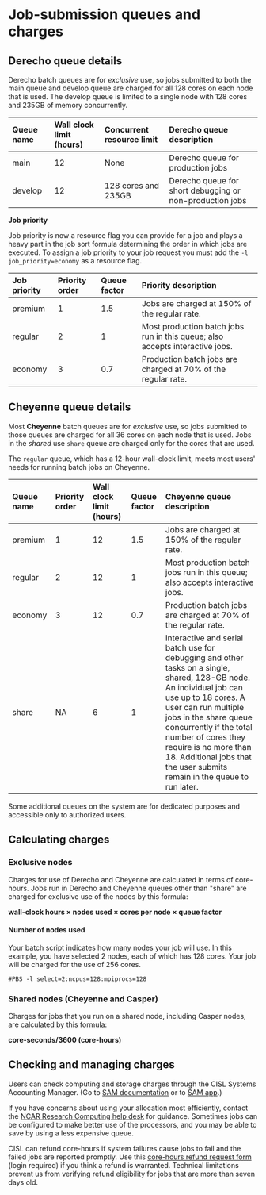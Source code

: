# **Job-submission queues and charges**

## <a name="jobsubmissionqueuesandcharges-derechoqueuedetails"></a>**Derecho queue details**

Derecho batch queues are for *exclusive* use, so jobs submitted to both the main queue and develop queue are charged for all 128 cores on each node that is used. The develop queue is limited to a single node with 128 cores and 235GB of memory concurrently.

|**Queue name**|**Wall clock limit (hours)**|**Concurrent resource limit**|**Derecho queue description**|
| :- | :- | :- | :- | 
| main |12|None|Derecho queue for production jobs|
| develop |12|128 cores and 235GB|Derecho queue for short debugging or non-production jobs|

**Job priority**

Job priority is now a resource flag you can provide for a job and plays a heavy part in the job sort formula determining the order in which jobs are executed. To assign a job priority to your job request you must add the `-l job_priority=economy` as a resource flag.

|**Job priority**|**Priority order**|**Queue factor**|**Priority description**|
| :- | :- | :- | :- |
|premium|1|1.5|Jobs are charged at 150% of the regular rate.|
|regular|2|1|Most production batch jobs run in this queue; also accepts interactive jobs.|
|economy|3|0\.7|Production batch jobs are charged at 70% of the regular rate.|

## <a name="jobsubmissionqueuesandcharges-cheyennequeuedetails"></a>**Cheyenne queue details**

Most **Cheyenne** batch queues are for *exclusive* use, so jobs submitted to those queues are charged for all 36 cores on each node that is used. Jobs in the *shared* use `share` queue are charged only for the cores that are used.

The `regular` queue, which has a 12-hour wall-clock limit, meets most users' needs for running batch jobs on Cheyenne.

|**Queue name**|**Priority order**|**Wall clock limit (hours)**|**Queue factor**|**Cheyenne queue description**|
| :- | :- | :- | :- | :- |
|premium|1|12|1\.5|Jobs are charged at 150% of the regular rate.|
|regular|2|12|1|Most production batch jobs run in this queue; also accepts interactive jobs.|
|economy|3|12|0\.7|Production batch jobs are charged at 70% of the regular rate.|
|share|NA|6|1|Interactive and serial batch use for debugging and other tasks on a single, shared, 128-GB node. An individual job can use up to 18 cores. A user can run multiple jobs in the share queue concurrently if the total number of cores they require is no more than 18. Additional jobs that the user submits remain in the queue to run later.|

Some additional queues on the system are for dedicated purposes and accessible only to authorized users.

## <a name="jobsubmissionqueuesandcharges-calculatingcharges"></a>**Calculating charges**

### <a name="jobsubmissionqueuesandcharges-exclusivenodes"></a>**Exclusive nodes**
Charges for use of Derecho and Cheyenne are calculated in terms of core-hours. Jobs run in Derecho and Cheyenne queues other than "share" are charged for exclusive use of the nodes by this formula:

**wall-clock hours × nodes used × cores per node × queue factor**

#### **Number of nodes used**
Your batch script indicates how many nodes your job will use. In this example, you have selected 2 nodes, each of which has 128 cores. Your job will be charged for the use of 256 cores.
```
#PBS -l select=2:ncpus=128:mpiprocs=128
```


### <a name="jobsubmissionqueuesandcharges-sharednodes(cheyenneandcasper)"></a>**Shared nodes (Cheyenne and Casper)**
Charges for jobs that you run on a shared node, including Casper nodes, are calculated by this formula:

**core-seconds/3600 (core-hours)**

## <a name="jobsubmissionqueuesandcharges-checkingandmanagingcharges"></a>**Checking and managing charges**
Users can check computing and storage charges through the CISL Systems Accounting Manager. (Go to [SAM documentation](../getting-started/accounts/systems-accounting-manager.md) or to [SAM app](https://sam.ucar.edu/app/home).)

If you have concerns about using your allocation most efficiently, contact the [NCAR Research Computing help desk](https://rchelp.ucar.edu/) for guidance. Sometimes jobs can be configured to make better use of the processors, and you may be able to save by using a less expensive queue.

CISL can refund core-hours if system failures cause jobs to fail and the failed jobs are reported promptly. Use this [core-hours refund request form](https://helpdesk.ucar.edu/plugins/servlet/desk/portal/3/create/42) (login required) if you think a refund is warranted. Technical limitations prevent us from verifying refund eligibility for jobs that are more than seven days old.
